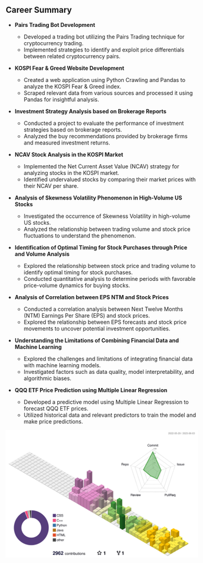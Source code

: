 ## Career Summary

- **Pairs Trading Bot Development**
  - Developed a trading bot utilizing the Pairs Trading technique for cryptocurrency trading.
  - Implemented strategies to identify and exploit price differentials between related cryptocurrency pairs.

- **KOSPI Fear & Greed Website Development**
  - Created a web application using Python Crawling and Pandas to analyze the KOSPI Fear & Greed index.
  - Scraped relevant data from various sources and processed it using Pandas for insightful analysis.

- **Investment Strategy Analysis based on Brokerage Reports**
  - Conducted a project to evaluate the performance of investment strategies based on brokerage reports.
  - Analyzed the buy recommendations provided by brokerage firms and measured investment returns.

- **NCAV Stock Analysis in the KOSPI Market**
  - Implemented the Net Current Asset Value (NCAV) strategy for analyzing stocks in the KOSPI market.
  - Identified undervalued stocks by comparing their market prices with their NCAV per share.

- **Analysis of Skewness Volatility Phenomenon in High-Volume US Stocks**
  - Investigated the occurrence of Skewness Volatility in high-volume US stocks.
  - Analyzed the relationship between trading volume and stock price fluctuations to understand the phenomenon.

- **Identification of Optimal Timing for Stock Purchases through Price and Volume Analysis**
  - Explored the relationship between stock price and trading volume to identify optimal timing for stock purchases.
  - Conducted quantitative analysis to determine periods with favorable price-volume dynamics for buying stocks.

- **Analysis of Correlation between EPS NTM and Stock Prices**
  - Conducted a correlation analysis between Next Twelve Months (NTM) Earnings Per Share (EPS) and stock prices.
  - Explored the relationship between EPS forecasts and stock price movements to uncover potential investment opportunities.

- **Understanding the Limitations of Combining Financial Data and Machine Learning**
  - Explored the challenges and limitations of integrating financial data with machine learning models.
  - Investigated factors such as data quality, model interpretability, and algorithmic biases.

- **QQQ ETF Price Prediction using Multiple Linear Regression**
  - Developed a predictive model using Multiple Linear Regression to forecast QQQ ETF prices.
  - Utilized historical data and relevant predictors to train the model and make price predictions.

![](./profile-3d-contrib/profile-south-season-animate.svg)
